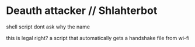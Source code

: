 # Deauth attacker // Shlahterbot
shell script
dont ask why the name

this is legal right?
a script that automatically gets a handshake file from wi-fi

